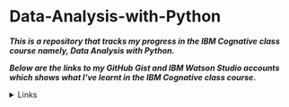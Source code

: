 # Data-Analysis-with-Python

___This is a repository that tracks my progress in the IBM Cognative class course namely, Data Analysis with Python.___

___Below are the links to my GitHub Gist and IBM Watson Studio accounts which shows what I've learnt in the IBM Cognative class course.___

<details>
        <summary>Links </summary>
        <p> Introduction Notebook : https://gist.github.com/b239f758bfccdef18cd00684b7442def </p>
